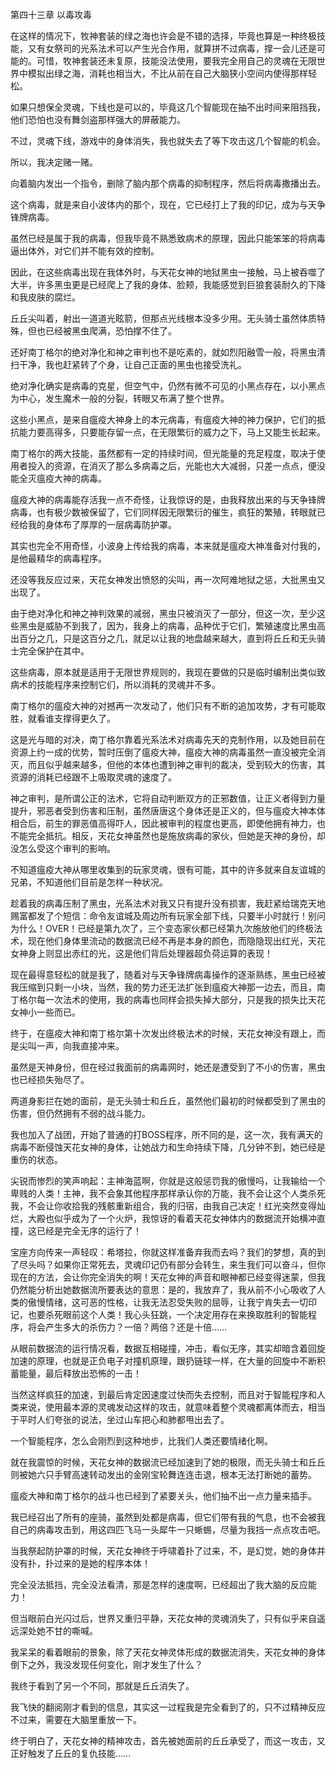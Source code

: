 第四十三章 以毒攻毒


在这样的情况下，牧神套装的绿之海也许会是不错的选择，毕竟也算是一种终极技能，又有女祭司的光系法术可以产生光合作用，就算拼不过病毒，撑一会儿还是可能的。可惜，牧神套装还未复原，技能没法使用，要我完全用自己的灵魂在无限世界中模拟出绿之海，消耗也相当大，不比从前在自己大脑狭小空间内使得那样轻松。

如果只想保全灵魂，下线也是可以的，毕竟这几个智能现在抽不出时间来阻挡我，他们恐怕也没有舞剑盗那样强大的屏蔽能力。

不过，灵魂下线，游戏中的身体消失，我也就失去了等下攻击这几个智能的机会。

所以，我决定赌一赌。

向着脑内发出一个指令，删除了脑内那个病毒的抑制程序，然后将病毒撒播出去。

这个病毒，就是来自小波体内的那个，现在，它已经打上了我的印记，成为与天争锋牌病毒。

虽然已经是属于我的病毒，但我毕竟不熟悉致病术的原理，因此只能笨笨的将病毒逼出体外，对它们并不能有效的控制。

因此，在这些病毒出现在我体外时，与天花女神的地狱黑虫一接触，马上被吞噬了大半，许多黑虫更是已经爬上了我的身体、脸颊，我能感觉到巨狼套装耐久的下降和我皮肤的腐烂。

丘丘尖叫着，射出一道道光眩箭，但那点光线根本没多少用。无头骑士虽然体质特殊，但也已经被黑虫爬满，恐怕撑不住了。

还好南丁格尔的绝对净化和神之审判也不是吃素的，就如烈阳融雪一般，将黑虫清扫干净，我也赶紧转了个身，让自己正面的黑虫也接受洗礼。

绝对净化确实是病毒的克星，但空气中，仍然有微不可见的小黑点存在，以小黑点为中心，发生魔术一般的分裂，转眼又布满了整个世界。

这些小黑点，是来自瘟疫大神身上的本元病毒，有瘟疫大神的神力保护，它们的抵抗能力要高得多，只要能存留一点，在无限繁衍的威力之下，马上又能生长起来。

南丁格尔的两大技能，虽然都有一定的持续时间，但光能量的充足程度，取决于使用者投入的资源，在消灭了那么多病毒之后，光能也大大减弱，只差一点点，便没能全灭瘟疫大神的病毒。

瘟疫大神的病毒能存活我一点不奇怪，让我惊讶的是，由我释放出来的与天争锋牌病毒，也有极少数被保留了，它们同样因无限繁衍的催生，疯狂的繁殖，转眼就已经给我的身体布了厚厚的一层病毒防护罩。

其实也完全不用奇怪，小波身上传给我的病毒，本来就是瘟疫大神准备对付我的，是他最精华的病毒程序。

还没等我反应过来，天花女神发出愤怒的尖叫，再一次阿难地狱之惩，大批黑虫又出现了。

由于绝对净化和神之神判效果的减弱，黑虫只被消灭了一部分，但这一次，至少这些黑虫是威胁不到我了，因为，我身上的病毒，品种优于它们，繁殖速度比黑虫高出百分之几，只是这百分之几，就足以让我的地盘越来越大，直到将丘丘和无头骑士完全保护在其中。

这些病毒，原本就是适用于无限世界规则的，我现在要做的只是临时编制出类似致病术的技能程序来控制它们，所以消耗的灵魂并不多。

南丁格尔的瘟疫大神的对撼再一次发动了，他们只有不断的追加攻势，才有可能取胜，就看谁支撑得更久了。

这是光与暗的对决，南丁格尔靠着光系法术对病毒先天的克制作用，以及她目前在资源上约一成的优势，暂时压倒了瘟疫大神，瘟疫大神的病毒虽然一直没被完全消灭，而且似乎越来越多，但他的本体也遭到神之审判的裁决，受到较大的伤害，其资源的消耗已经跟不上吸取灵魂的速度了。

神之审判，是所谓公正的法术，它将自动判断双方的正邪数值，让正义者得到力量提升，邪恶者受到伤害和压制，虽然唐唐这个身体还是正义的，但与瘟疫大神本体相合后，前生的罪恶值高得吓人，因此被审判的程度也更高，即使他拥有神力，也不能完全抵抗。相反，天花女神虽然也是施放病毒的家伙，但她是天神的身份，却没怎么受这个审判的影响。

不知道瘟疫大神从哪里收集到的玩家灵魂，很有可能，其中的许多就来自友谊城的兄弟，不知道他们目前是怎样一种状况。

趁着我的病毒压制了黑虫，光系法术对我又只有提升没有损害，我赶紧给瑞克天地赐富都发了个短信：命令友谊城及周边所有玩家全部下线，只要半小时就行！别问为什么！OVER！已经是第九次了，三个变态家伙都已经第九次施放他们的终极法术，现在他们身体里流动的数据流已经不再是本身的颜色，而隐隐现出红光，天花女神身上则显出赤红的光，这是他们背后处理器超负荷运算的表现！

现在最得意轻松的就是我了，随着对与天争锋牌病毒操作的逐渐熟练，黑虫已经被我压缩到只剩一小块，当然，我的势力还无法扩张到瘟疫大神那一边去，而且，南丁格尔每一次法术的使用，我的病毒也同样会损失掉大部分，只是我的损失比天花女神小一些而已。

终于，在瘟疫大神和南丁格尔第十次发出终极法术的时候，天花女神没有跟上，而是尖叫一声，向我直接冲来。

虽然是天神身份，但在经过我面前的病毒网时，她还是遭受到了不小的伤害，黑虫也已经损失殆尽了。

两道身影拦在她的面前，是无头骑士和丘丘，虽然他们最初的时候都受到了黑虫的伤害，但仍然拥有不弱的战斗能力。

我也加入了战团，开始了普通的打BOSS程序，所不同的是，这一次，我有满天的病毒不断侵蚀天花女神的身体，让她战力和生命持续下降，几分钟不到，她已经是重伤的状态。

尖锐而惨烈的笑声响起：主神海蓝啊，你就是这般惩罚我的傲慢吗，让我输给一个卑贱的人类！主神，我不会象其他程序那样承认你的万能，我不会让这个人类杀死我，不会让你收拾我的残骸重新组合，我的归宿，由我自己决定！红光突然变得灿烂，大殿也似乎成为了一个火炉，我惊讶的看着天花女神体内的数据流开始横冲直撞，这已经是完全无序的运行了！

宝座方向传来一声轻叹：希塔拉，你就这样准备弃我而去吗？我们的梦想，真的到了尽头吗？如果你正常死去，灵魂印记仍有部分会转生，来生我们可以奋斗，但你现在的方法，会让你完全消失的啊！天花女神的声音和眼神都已经变得迷蒙，但我仍然能分析出她数据流所要表达的意思：是的，我放弃了，我从前不小心吸收了人类的傲慢情绪，这可恶的性格，让我无法忍受失败的屈辱，让我宁肯失去一切印记，也要杀死眼前这个人类！我心头狂跳，一个决定用存在来换取胜利的智能程序，将会产生多大的杀伤力？一倍？两倍？还是十倍……

从眼前数据流的运行情况看，数据互相碰撞，冲击，看似无序，其实却暗含着回旋加速的原理，也就是正负电子对撞机原理，跟扔链球一样，在大量的回旋中不断积蓄能量，最后释放出恐怖的一击！

当然这样疯狂的加速，到最后肯定因速度过快而失去控制，而且对于智能程序和人类来说，使用最本源的灵魂发动这样的攻击，就意味着整个灵魂都离体而去，相当于平时人们夸张的说法，坐过山车把心和肺都甩出去了。

一个智能程序，怎么会刚烈到这种地步，比我们人类还要情绪化啊。

就在我震惊的时候，天花女神的数据流已经加速到了她的极限，而无头骑士和丘丘则被她六只手臂高速转动发出的金刚宝轮舞连连击退，根本无法打断她的蓄势。

瘟疫大神和南丁格尔的战斗也已经到了紧要关头，他们抽不出一点力量来插手。

我已经召出了所有的座骑，虽然到处都是病毒，但它们带有我的气息，也不会被我自己的病毒攻击到，用这四匹飞马一头犀牛一只蜥蜴，尽量为我挡一点点攻击吧。

当我祭起防护罩的时候，天花女神终于呼啸着扑了过来，不，是幻觉，她的身体并没有扑，扑过来的是她的程序本体！

完全没法抵挡，完全没法看清，那是怎样的速度啊，已经超出了我大脑的反应能力！

但当眼前白光闪过后，世界又重归平静，天花女神的灵魂消失了，只有似乎来自遥远深处她不甘的嘶喊。

我呆呆的看着眼前的景象，除了天花女神灵体形成的数据流消失，天花女神的身体倒下之外，我没发现任何变化，刚才发生了什么？

我终于看到了另一个不同，那就是丘丘消失了。

我飞快的翻阅刚才看到的信息，其实这一过程我是完全看到了的，只不过精神反应不过来，需要在大脑里重放一下。

终于明白了，天花女神的精神攻击，首先被她面前的丘丘承受了，而这一攻击，又正好触发了丘丘的复仇技能……





